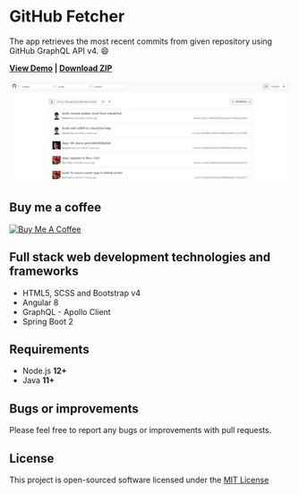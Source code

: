 # GitHub Fetcher

The app retrieves the most recent commits from given repository using GitHub GraphQL API v4. :smile:

<strong><a href="https://javkhaanj7.github.io/github-fetcher/">View Demo</a> | <a href="https://github.com/javkhaanj7/github-fetcher/archive/master.zip">Download ZIP</a></strong>

![GitHub Fetcher preview](https://github.com/javkhaanj7/github-fetcher/raw/master/github-fetcher-demo.png)

## Buy me a coffee

<a href="https://www.buymeacoffee.com/3CjY6zl" target="_blank"><img src="https://www.buymeacoffee.com/assets/img/custom_images/orange_img.png" alt="Buy Me A Coffee" style="height: auto !important;width: auto !important;" ></a>

## Full stack web development technologies and frameworks

-   HTML5, SCSS and Bootstrap v4
-   Angular 8
-   GraphQL - Apollo Client
-   Spring Boot 2

## Requirements

-   Node.js **12+**
-   Java **11+**

## Bugs or improvements

Please feel free to report any bugs or improvements with pull requests.

## License

This project is open-sourced software licensed under the [MIT License](LICENSE.md)
